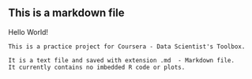 ## This is a markdown file

Hello World!
    
    This is a practice project for Coursera - Data Scientist's Toolbox.

    It is a text file and saved with extension .md  - Markdown file.  
    It currently contains no imbedded R code or plots.